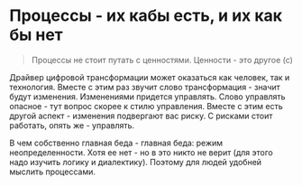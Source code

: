 # Процессы - их кабы есть, и их как бы нет

> Процессы не стоит путать с ценностями. Ценности - это другое (с)

Драйвер цифровой трансформации может оказаться как человек, так и технология. Вместе с этим раз звучит слово трансформация - значит будут изменения. Изменениями придется управлять. Слово управлять опасное - тут вопрос скорее к стилю управления.
Вместе с этим есть другой аспект - изменения подвергают вас риску. С рисками стоит работать, опять же - управлять.

В чем собственно главная беда - главная беда: режим неопределенности. Хотя ее нет - но в это никто не верит (для этого надо изучить логику и диалектику). Поэтому для людей удобней мыслить процессами.



